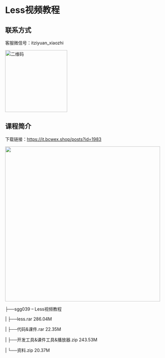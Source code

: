 # Less视频教程

## 联系方式

客服微信号：itziyuan_xiaozhi

<img src="https://ziyuanyun.oss-cn-guangzhou.aliyuncs.com/common/20240614073449/666b82192834a.jpg" width="200" height="200" alt="二维码">

## 课程简介

下载链接：https://it.bcwex.shop/posts?id=1983

<img src="https://ziyuanyun.oss-cn-guangzhou.aliyuncs.com/yun/20240515183620/6644902452dce.jpg" width="500" alt="">

  ├──sgg039 &#8211; Less视频教程

 | ├──less.rar 286.04M

 | ├──代码&amp;课件.rar 22.35M

 | ├──开发工具&amp;课件工具&amp;播放器.zip 243.53M

 | └──资料.zip 20.37M

  